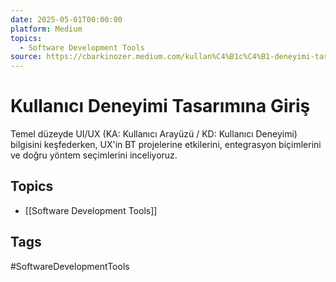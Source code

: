 ```yaml
---
date: 2025-05-01T00:00:00
platform: Medium
topics:
  - Software Development Tools
source: https://cbarkinozer.medium.com/kullan%C4%B1c%C4%B1-deneyimi-tasar%C4%B1m%C4%B1na-giri%C5%9F-402f6953dd74
---
```

# Kullanıcı Deneyimi Tasarımına Giriş

Temel düzeyde UI/UX (KA: Kullanıcı Arayüzü / KD: Kullanıcı Deneyimi) bilgisini keşfederken, UX'in BT projelerine etkilerini, entegrasyon biçimlerini ve doğru yöntem seçimlerini inceliyoruz.

## Topics
- [[Software Development Tools]]

## Tags
#SoftwareDevelopmentTools